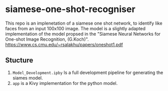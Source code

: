 # siamese-one-shot-recogniser
This repo is an implenetation of a siamese one shot network, to identify like faces from an input 100x100 image.
The model is a slightly adapted implementation of the model propsed in the "Siamese Neural Networks for One-shot Image Recognition, (G.Koch)".
https://www.cs.cmu.edu/~rsalakhu/papers/oneshot1.pdf
## Stucture
1) `Model_Development.ipby` Is a full development pipeline for generating the siames model.
2) `app` is a Kivy implementation for the python model.
